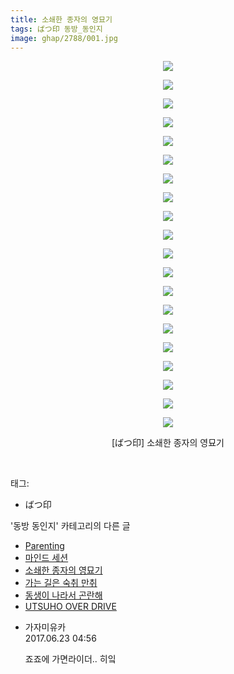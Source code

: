 ```yaml
---
title: 소쇄한 종자의 영묘기
tags: ばつ印 동방_동인지
image: ghap/2788/001.jpg
---
```

<div class="article">
<p style="text-align: center; clear: none; float: none;"><img src="{{ site.nasurl }}/ghap/2788/001.jpg"/></p>
<p style="text-align: center; clear: none; float: none;"><img src="{{ site.nasurl }}/ghap/2788/002.jpg"/></p>
<p style="text-align: center; clear: none; float: none;"><img src="{{ site.nasurl }}/ghap/2788/003.jpg"/></p>
<p style="text-align: center; clear: none; float: none;"><img src="{{ site.nasurl }}/ghap/2788/004.jpg"/></p>
<p style="text-align: center; clear: none; float: none;"><img src="{{ site.nasurl }}/ghap/2788/005.jpg"/></p>
<p style="text-align: center; clear: none; float: none;"><img src="{{ site.nasurl }}/ghap/2788/006.jpg"/></p>
<p style="text-align: center; clear: none; float: none;"><img src="{{ site.nasurl }}/ghap/2788/007.jpg"/></p>
<p style="text-align: center; clear: none; float: none;"><img src="{{ site.nasurl }}/ghap/2788/008.jpg"/></p>
<p style="text-align: center; clear: none; float: none;"><img src="{{ site.nasurl }}/ghap/2788/009.jpg"/></p>
<p style="text-align: center; clear: none; float: none;"><img src="{{ site.nasurl }}/ghap/2788/010.jpg"/></p>
<p style="text-align: center; clear: none; float: none;"><img src="{{ site.nasurl }}/ghap/2788/011.jpg"/></p>
<p style="text-align: center; clear: none; float: none;"><img src="{{ site.nasurl }}/ghap/2788/012.jpg"/></p>
<p style="text-align: center; clear: none; float: none;"><img src="{{ site.nasurl }}/ghap/2788/013.jpg"/></p>
<p style="text-align: center; clear: none; float: none;"><img src="{{ site.nasurl }}/ghap/2788/014.jpg"/></p>
<p style="text-align: center; clear: none; float: none;"><img src="{{ site.nasurl }}/ghap/2788/015.jpg"/></p>
<p style="text-align: center; clear: none; float: none;"><img src="{{ site.nasurl }}/ghap/2788/016.jpg"/></p>
<p style="text-align: center; clear: none; float: none;"><img src="{{ site.nasurl }}/ghap/2788/017.jpg"/></p>
<p style="text-align: center; clear: none; float: none;"><img src="{{ site.nasurl }}/ghap/2788/018.jpg"/></p>
<p style="text-align: center; clear: none; float: none;"><img src="{{ site.nasurl }}/ghap/2788/019.jpg"/></p>
<p style="text-align: center; clear: none; float: none;"><img src="{{ site.nasurl }}/ghap/2788/020.jpg"/></p>
<p style="text-align: center; clear: none; float: none;">[ばつ印] 소쇄한 종자의 영묘기</p>
<p><br/></p>
</div><div class="tagTrail">
<p>태그: </p>
<ul>
<li>ばつ印</li>
</ul>
</div><div class="another">
<p>'동방 동인지' 카테고리의 다른 글</p>
<ul>
<li><a href="/2016-11-29-ghap_2790">Parenting</a></li>
<li><a href="/2016-11-29-ghap_2789">마인드 세션</a></li>
<li><a href="/2016-11-29-ghap_2788">소쇄한 종자의 영묘기</a></li>
<li><a href="/2016-11-29-ghap_2787">가는 길은 숙취 만취</a></li>
<li><a href="/2016-11-28-ghap_2786">동생이 나라서 곤란해</a></li>
<li><a href="/2016-11-28-ghap_2785">UTSUHO OVER DRIVE</a></li>
</ul>
</div><div class="cb_module cb_fluid">
<div class="cb_wrt cb_profile">
<div class="comment">
<ul>
<li class="cb_thumb_off" id="comment15020171">
<div class="cb_comment_area">
<div class="cb_info_area">
<div class="cb_section">
<span class="cb_nick_name">가자미유카</span>
</div>
<div class="cb_section">
<span class="cb_date">2017.06.23 04:56 </span>
</div>
</div>
<div class="cb_dsc_comment">
<p class="cb_dsc">
											죠죠에 가면라이더.. 히잌 
										</p>
</div>
</div></li>
</ul>
</div>
</div><!-- commentList close -->
</div>
